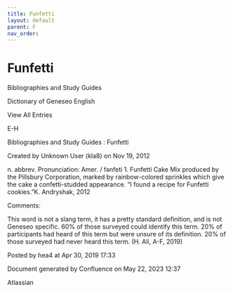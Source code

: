 ```yaml
---
title: Funfetti
layout: default
parent: F
nav_order:
---
```


# Funfetti

Bibliographies and Study Guides

Dictionary of Geneseo English

View All Entries

E-H

Bibliographies and Study Guides : Funfetti

Created by  Unknown User (kla8) on Nov 19, 2012

n. abbrev. Pronunciation: Amer. / fənfeti 1. Funfetti Cake Mix produced by the Pillsbury Corporation, marked by rainbow-colored sprinkles which give the cake a confetti-studded appearance. “I found a recipe for Funfetti cookies.”K. Andryshak, 2012

Comments:

This word is not a slang term, it has a pretty standard definition, and is not Geneseo specific. 60% of those surveyed could identify this term. 20% of participants had heard of this term but were unsure of its definition. 20% of those surveyed had never heard this term. (H. Ali, A-F, 2019)

Posted by hea4 at Apr 30, 2019 17:33

Document generated by Confluence on May 22, 2023 12:37

Atlassian
